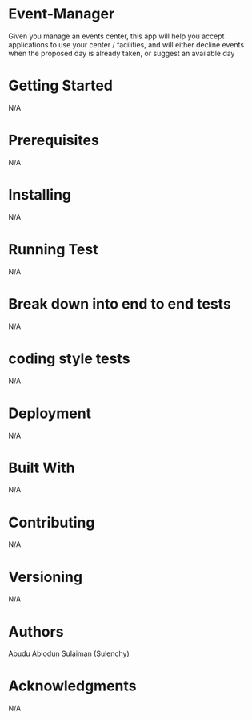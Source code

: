 # Event-Manager
Given you manage an events center, this app will help you accept applications to use your center / facilities, and will either decline events when the proposed day is already taken, or suggest an available day

# Getting Started
N/A

# Prerequisites
N/A

# Installing
N/A

# Running Test
N/A

# Break down into end to end tests
N/A

# coding style tests
N/A

# Deployment
N/A

# Built With
N/A

# Contributing
N/A

# Versioning
N/A

# Authors
Abudu Abiodun Sulaiman (Sulenchy)

# Acknowledgments
N/A